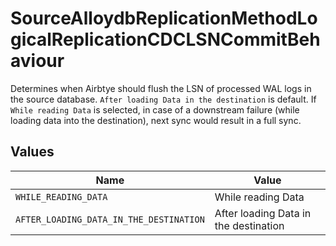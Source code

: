 # SourceAlloydbReplicationMethodLogicalReplicationCDCLSNCommitBehaviour

Determines when Airbtye should flush the LSN of processed WAL logs in the source database. `After loading Data in the destination` is default. If `While reading Data` is selected, in case of a downstream failure (while loading data into the destination), next sync would result in a full sync.


## Values

| Name                                    | Value                                   |
| --------------------------------------- | --------------------------------------- |
| `WHILE_READING_DATA`                    | While reading Data                      |
| `AFTER_LOADING_DATA_IN_THE_DESTINATION` | After loading Data in the destination   |